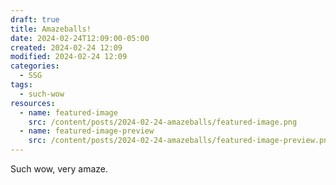 ```yaml
---
draft: true
title: Amazeballs!
date: 2024-02-24T12:09:00-05:00
created: 2024-02-24 12:09
modified: 2024-02-24 12:09
categories:
  - SSG
tags:
  - such-wow
resources:
  - name: featured-image
    src: /content/posts/2024-02-24-amazeballs/featured-image.png
  - name: featured-image-preview
    src: /content/posts/2024-02-24-amazeballs/featured-image-preview.png
---
```

Such wow, very amaze.